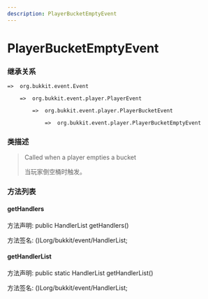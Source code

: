 ```yaml
---
description: PlayerBucketEmptyEvent
---
```


# PlayerBucketEmptyEvent

### 继承关系

    =>  org.bukkit.event.Event

        =>  org.bukkit.event.player.PlayerEvent

            =>  org.bukkit.event.player.PlayerBucketEvent

                =>  org.bukkit.event.player.PlayerBucketEmptyEvent

### 类描述

> Called when a player empties a bucket
>
>
> 
> 当玩家倒空桶时触发。

### 方法列表

#### getHandlers

方法声明: public HandlerList getHandlers()

方法签名: ()Lorg/bukkit/event/HandlerList;

#### getHandlerList

方法声明: public static HandlerList getHandlerList()

方法签名: ()Lorg/bukkit/event/HandlerList;